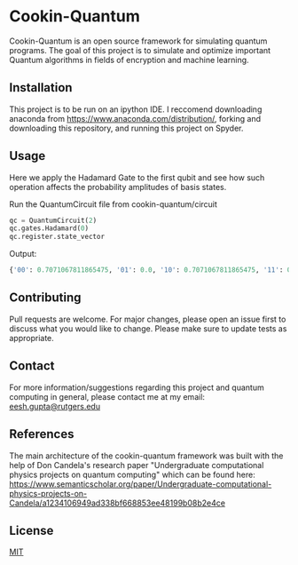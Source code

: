 # Cookin-Quantum

Cookin-Quantum is an open source framework for simulating quantum programs. The goal of this project is to simulate and optimize important Quantum algorithms in fields of encryption and machine learning.

## Installation

This project is to be run on an ipython IDE. I reccomend downloading anaconda from https://www.anaconda.com/distribution/, forking and downloading this repository, and running this project on Spyder.

## Usage

Here we apply the Hadamard Gate to the first qubit and see how such operation affects the probability amplitudes of basis states.

Run the QuantumCircuit file from cookin-quantum/circuit
```python
qc = QuantumCircuit(2)
qc.gates.Hadamard(0)
qc.register.state_vector
```

Output:
```python
{'00': 0.7071067811865475, '01': 0.0, '10': 0.7071067811865475, '11': 0.0}
```
## Contributing
Pull requests are welcome. For major changes, please open an issue first to discuss what you would like to change.
Please make sure to update tests as appropriate.

## Contact
For more information/suggestions regarding this project and quantum computing in general, please contact me at my email: eesh.gupta@rutgers.edu

## References
The main architecture of the cookin-quantum framework was built with the help of Don Candela's research paper "Undergraduate computational physics projects on quantum computing" which can be found here: https://www.semanticscholar.org/paper/Undergraduate-computational-physics-projects-on-Candela/a1234106949ad338bf668853ee48199b08b2e4ce

## License
[MIT](https://choosealicense.com/licenses/mit/)
